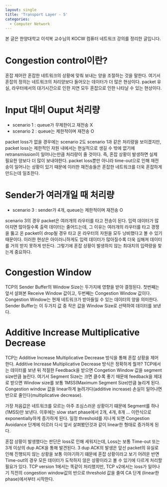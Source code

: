 ```yaml
---
layout: single
title: 'Transport Layer - 5'
categories:
  - Computer Network
---
```


본 글은 한양대학교 이석복 교수님의 KOCW 컴퓨터 네트워크 강의를 정리한 글입니다.

# Congestion control이란?

혼잡 제어란 혼잡한 네트워크의 상황에 맞춰 보내는 양을 조절하는 것을 말한다. 여기서 혼잡의 정의는 네트워크의 처리양보다 들어오는 데이터가 더 많은 현상이다. packet 유실, 라우터에서의 대기시간으로 인한 지연 모두 혼잡으로 인한 나타날 수 있는 현상이다.

# Input 대비 Ouput 처리량

- scenario 1 : queue가 무제한이고 재전송 X
- scenario 2 : queue는 제한적이며 재전송 O

packet loss가 없을 경우에는 scenario 2도 scenario 1과 같은 처리량을 보이겠지만, packet loss는 제한적인 자원 내에서는 현실적으로 생길 수 밖에 없기에 retransmission이 일어나는만큼 처리량이 줄 것이다. 즉, 혼잡 상황이 발생하면 실제 필요한 양보다 더 많이 보내야한다. packet loss뿐만 아니라 time-out으로 인해 재전송이 일어나는 상황이 있기 때문에 이러한 재전송들은 혼잡한 네트워크를 더욱 혼잡하게 만드는데 일조한다.

# Sender가 여러개일 때 처리량

- scenario 3 : sender가 4개, queue는 제한적이며 재전송 O

scenario 3의 경우 packet은 여러개의 라우터를 타고 전송이 된다. 입력 데이터가 많아지면 많아질수록 출력 데이터는 줄어드는데, 그 이유는 여러개의 라우터를 타고 경쟁을 뚫고 온 packet이 drop될 경우 타고 온 라우터의 자원을 모두 낭비했다고 볼 수 있기 때문이다. 이러한 현상은 아이러니하게도 입력 데이터가 많아질수록 더욱 심해져 데이터를 거의 받지 못하게 만든다. 그렇기에 혼잡 상황이 발생하지 않는 최대치의 입력량을 찾는게 중요하다.

# Congestion Window

TCP의 Sender Buffer의 Window Size는 두가지에 영향을 받아 결정된다. 첫번째는 앞서 살펴본 Receive Window 값이고, 두번째는 Congestion Window 값이다. Congestion Window는 현재 네트워크가 받아들일 수 있는 데이터의 양을 의미한다. Sender Buffer는 이 두가지 값 중 작은 값을 Window Size로 선택하여 데이터를 보낸다. 

# Additive Increase Multiplicative Decrease

TCP는 Additive Increase Multiplicative Decrease 방식을 통해 혼잡 상황을 제어한다. Additive Increase Multiplicative Decrease 방식은 정확하게 뭘까? TCP에서는 데이터를 보낸 뒤 적절한 Feedback을 받으면 Congetion Window 값을 segment size만큼 늘린다. 여기서 Segment Size는 크면 클수록 좋기 때문에 feedback을 제대로 받으면 Window size를 보통  1MSS(Maximum Segment Size)만큼 늘리게 된다. Congestion window 값을 linear하게 늘려가다(additive increase) 손실이 일어나면 반으로 줄인다(multiplicative decrease).

가장 처음값은 네트워크를 모르는 아주 조심스러운 상황이기 떄문에 Segment를 하나 (1MSS)만 보낸다. 이후에는 slow start phase에서 2개, 4개, 8개 ... 이런식으로 exponentially하게 증가하게 된다. 일정 threshold를 지나게 되면 Congestion Avoidance 단계에 이르러 다시 앞서 살펴봤던것과 같이 linear한 형태로 증가하게 된다.

혼잡 상황이 발생했다는 판단은 loss로 인해 세워지는데, Loss는 보통 Time-out 또는 3개 이상의 dup ACK을 통해 발견된다. 3 dup ACK의 발생은 앞선 packet의 유실로 인해 진행되지 않는 상황을 보통 이야기하기 떄문에 혼잡 상황이라고 보기 어려운 반면 Time-out의 경우 모든 데이터가 도착하지 않은 상황이라고 볼 수 있기에 다르게 처리할 필요가 있다. TCP version 1에서는 똑같이 처리했지만, TCP v2에서는 loss가 일어나기 직전의 congestion window값의 반으로 threshold 값을 줄여 CA 단계 (linear한 phase)에서부터 시작한다.